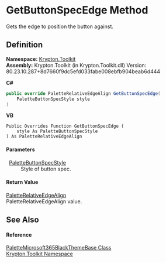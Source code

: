 # GetButtonSpecEdge Method


Gets the edge to position the button against.



## Definition
**Namespace:** <a href="79d2eac2-21f4-54ff-7552-b20c33c30600.md">Krypton.Toolkit</a>  
**Assembly:** Krypton.Toolkit (in Krypton.Toolkit.dll) Version: 80.23.10.287+8d7660f9dc5efd033fabe008ebfb904beab6d444

**C#**
``` C#
public override PaletteRelativeEdgeAlign GetButtonSpecEdge(
	PaletteButtonSpecStyle style
)
```
**VB**
``` VB
Public Overrides Function GetButtonSpecEdge ( 
	style As PaletteButtonSpecStyle
) As PaletteRelativeEdgeAlign
```



#### Parameters
<dl><dt>  <a href="83478590-f284-d2dc-1763-abdebf00e1cc.md">PaletteButtonSpecStyle</a></dt><dd>Style of button spec.</dd></dl>

#### Return Value
<a href="ec11009b-0fa1-e87e-4b94-dd515e6a6cba.md">PaletteRelativeEdgeAlign</a>  
PaletteRelativeEdgeAlign value.

## See Also


#### Reference
<a href="3c7ca546-2a18-92a2-2a47-50cce5fd56b7.md">PaletteMicrosoft365BlackThemeBase Class</a>  
<a href="79d2eac2-21f4-54ff-7552-b20c33c30600.md">Krypton.Toolkit Namespace</a>  
